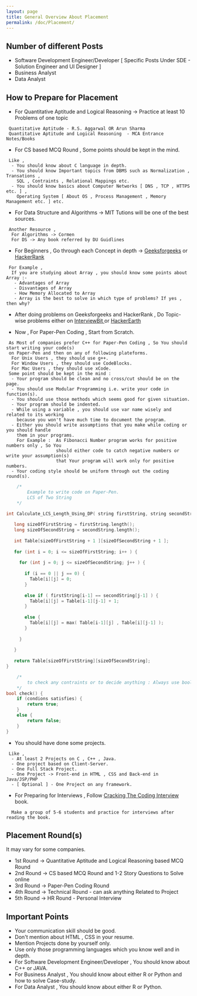 ```yaml
---
layout: page
title: General Overview About Placement
permalink: /doc/Placement/
---
```


## Number of different Posts
- Software Development Engineer/Developer [ Specific Posts Under SDE - Solution Engineer and UI Designer ]
- Business Analyst
- Data Analyst


## How to Prepare for Placement
- For Quantitative Aptitude and Logical Reasoning -> Practice at least 10 Problems of one topic

```
 Quantitative Aptitude - R.S. Aggarwal OR Arun Sharma
 Quantitative Aptitude and Logical Reasoning  - MCA Entrance Notes/Books
```
- For CS based MCQ Round , Some points should be kept in the mind.

```
 Like , 
  - You should know about C language in depth.
  - You should know Important topics from DBMS such as Normalization , Transations ,
    SQL , Contraints , Relational Mappings etc.
  - You should know basics about Computer Networks [ DNS , TCP , HTTPS etc. ] , 
    Operating System [ About OS , Process Management , Memory Management etc. ] etc.
```

- For Data Structure and Algorithms -> MIT Tutions will be one of the best sources. 

```
 Another Resource ,
  For Algorithms -> Cormen
  For DS -> Any book referred by DU Guidlines
```
- For Beginners , Go through each Concept in depth -> [Geeksforgeeks](https://www.geeksforgeeks.org) or [HackerRank](https://www.hackerrank.com)

```
 For Example , 
  If you are studying about Array , you should know some points about Array :-
   - Advantages of Array
   - Disvantages of Array
   - How Memory Allocated to Array
   - Array is the best to solve in which type of problems? If yes , then why?  
```
- After doing problems on Geeksforgeeks and HackerRank , Do Topic-wise problems either on [ InterviewBit ](https://www.interviewbit.com/practice/) or [HackerEarth](https://www.hackerearth.com/practice/)

- Now , For Paper-Pen Coding , Start from Scratch.

```
 As Most of companies prefer C++ for Paper-Pen Coding , So You should start writing your code(s)
 on Paper-Pen and then on any of following plateforms.
  For Unix Users , they should use g++.
  For Window Users , they should use CodeBlocks.
  For Mac Users , they should use xCode.
 Some point should be kept in the mind :
  - Your program should be clean and no cross/cut should be on the page.
  - You should use Modular Programming i.e. write your code in function(s).
  - You should use those methods which seems good for given situation.
  - Your program should be indented.
  - While using a variable , you should use var name wisely and related to its working
    because you won't have much time to document the program.
  - Either you should write assumptions that you make while coding or you should handle
    them in your programs.
    For Example :  As Fibonacci Number program works for positive numbers only , So You 
                   should either code to catch negative numbers or write your assumption(s)
                   that Your program will work only for positive numbers.
  - Your coding style should be uniform through out the coding round(s).              
```

```cpp
    /*
        Example to write code on Paper-Pen.
        LCS of Two String
    */
    
int Calculate_LCS_Length_Using_DP( string firstString, string secondString )  { 

   long sizeOfFirstString = firstString.length();
   long sizeOfSecondString = secondString.length();
   
   int Table[sizeOfFirstString + 1 ][sizeOfSecondString + 1 ]; 
   
   for (int i = 0; i <= sizeOfFirstString; i++ ) { 
   
     for (int j = 0; j <= sizeOfSecondString; j++ ) { 
     
       if (i == 0 || j == 0) {
         Table[i][j] = 0; 
       }
       
       else if ( firstString[i-1] == secondString[j-1] ) {
         Table[i][j] = Table[i-1][j-1] + 1;
       }
   
       else {
         Table[i][j] = max( Table[i-1][j] , Table[i][j-1] ); 
       }
       
     } 
     
   } 
   
   return Table[sizeOfFirstString][sizeOfSecondString]; 
}

```


```cpp
    /*
        to check any contraints or to decide anything : Always use bool
    */
bool check() {
    if (condions satisfies) {
        return true;
    }
    else {
        return false;
    }
}
```
- You should have done some projects.

```
 Like , 
  - At least 2 Projects on C , C++ , Java.
  - One project based on Client-Server.
  - One Full Stack Project.
  - One Project -> Front-end in HTML , CSS and Back-end in Java/JSP/PHP
  - [ Optional ] - One Project on any framework.
```

- For Preparing for Interviews , Follow [Cracking The Coding Interview](https://drive.google.com/open?id=1PbXGSAj6X4yUIuQyouV5vgUQKtpCePJC) book.

```
  Make a group of 5-6 students and practice for interviews after reading the book.
```

## Placement Round(s)
It may vary for some companies.
- 1st Round -> Quantitative Aptitude and Logical Reasoning based MCQ Round
- 2nd Round -> CS based MCQ Round and 1-2 Story Questions to Solve online
- 3rd Round -> Paper-Pen Coding Round
- 4th Round -> Technical Round - can ask anything Related to Project
- 5th Round -> HR Round - Personal Interview

## Important Points
- Your communication skill should be good.
- Don't mention about HTML , CSS in your resume.
- Mention Projects done by yourself only.
- Use only those programming languages which you know well and in depth.
- For Software Development Engineer/Developer , You should know about C++ or JAVA.
- For Business Analyst , You should know about either R or Python and how to solve Case-study.
- For Data Analyst , You should know about either R or Python.
